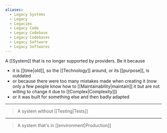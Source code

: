 ```yaml
---
aliases:
  - Legacy Systems
  - Legacy
  - Legacies
  - Legacy Code
  - Legacy Codebase
  - Legacy Codebases
  - Legacy Software
  - Legacy Softwares
---
```

A [[System]] that is no longer supported by providers. Be it because

- it is [[time|old]], so the [[Technology]] around, or its [[purpose]], is outdated
- or because there were too many mistakes made when creating it (now only a few people know how to [[Maintainability|maintain]] it but are not willing to change it due to [[Complex|Complexity]])
- or it was built for something else and then badly adapted

---

> A system without [[Testing|Tests]]

___

> A system that's in [[environment|Production]]
